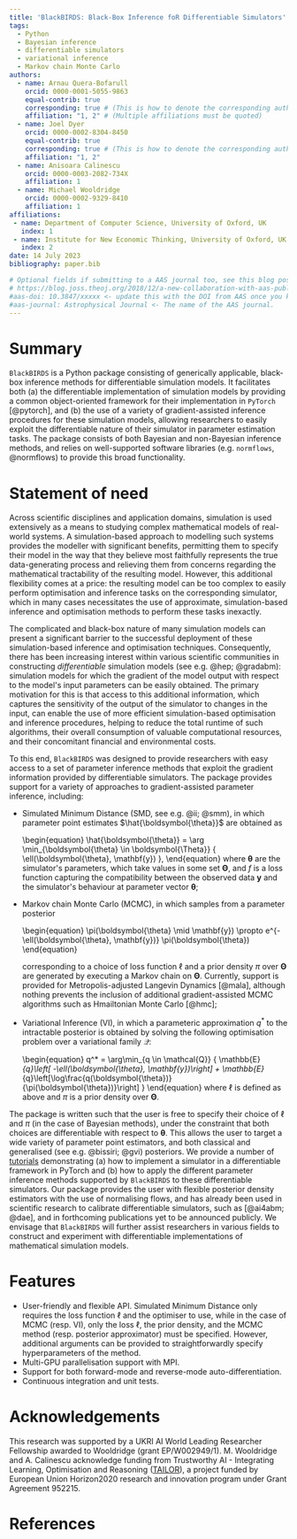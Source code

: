 ```yaml
---
title: 'BlackBIRDS: Black-Box Inference foR Differentiable Simulators'
tags:
  - Python
  - Bayesian inference
  - differentiable simulators
  - variational inference
  - Markov chain Monte Carlo
authors:
  - name: Arnau Quera-Bofarull
    orcid: 0000-0001-5055-9863
    equal-contrib: true
    corresponding: true # (This is how to denote the corresponding author)
    affiliation: "1, 2" # (Multiple affiliations must be quoted)
  - name: Joel Dyer
    orcid: 0000-0002-8304-8450
    equal-contrib: true
    corresponding: true # (This is how to denote the corresponding author)
    affiliation: "1, 2"
  - name: Anisoara Calinescu
    orcid: 0000-0003-2082-734X
    affiliation: 1
  - name: Michael Wooldridge
    orcid: 0000-0002-9329-8410
    affiliation: 1
affiliations:
 - name: Department of Computer Science, University of Oxford, UK
   index: 1
 - name: Institute for New Economic Thinking, University of Oxford, UK
   index: 2
date: 14 July 2023
bibliography: paper.bib

# Optional fields if submitting to a AAS journal too, see this blog post:
# https://blog.joss.theoj.org/2018/12/a-new-collaboration-with-aas-publishing
#aas-doi: 10.3847/xxxxx <- update this with the DOI from AAS once you know it.
#aas-journal: Astrophysical Journal <- The name of the AAS journal.
---
```


# Summary

`BlackBIRDS` is a Python package consisting of generically applicable, black-box
inference methods for differentiable simulation models. It facilitates both (a) 
the differentiable implementation of simulation models by providing a common 
object-oriented framework for their implementation in `PyTorch` [@pytorch], 
and (b) the use of a variety of gradient-assisted inference procedures for these simulation
models, allowing researchers to easily exploit the differentiable nature of their simulator in 
parameter estimation tasks. The package consists of both Bayesian and non-Bayesian
inference methods, and relies on well-supported software libraries (e.g. 
`normflows`, @normflows) to provide this broad functionality.

# Statement of need

Across scientific disciplines and application domains, simulation is
used extensively as a means to studying complex mathematical models of real-world
systems. A simulation-based approach to modelling such systems provides the
modeller with significant benefits, permitting them to specify their model in the
way that they believe most faithfully represents the true data-generating
process and relieving them from concerns regarding the mathematical tractability
of the resulting model. However, this additional flexibility comes at a price:
the resulting model can be too complex to easily perform optimisation and
inference tasks on the corresponding simulator, which in many cases necessitates 
the use of approximate, simulation-based inference and optimisation methods to perform
these tasks inexactly.

The complicated and black-box nature of many simulation models can present a
significant barrier to the successful deployment of these simulation-based inference 
and optimisation techniques. Consequently, there has been increasing interest within
various scientific communities in constructing *differentiable* simulation models (see e.g. @hep; @gradabm): 
simulation models for which the gradient of the model output with respect to the
model's input parameters can be easily obtained. The primary motivation for this is
that access to this additional information, which captures the sensitivity of the
output of the simulator to changes in the input, can enable the use of more efficient 
simulation-based optimisation and inference procedures, helping to reduce the total runtime of such 
algorithms, their overall consumption of valuable computational resources, and their 
concomitant financial and environmental costs.

To this end, `BlackBIRDS` was designed to provide researchers with easy access to a
set of parameter inference methods that exploit the gradient information provided by
differentiable simulators. The package provides support for a variety of approaches to
gradient-assisted parameter inference, including:

- Simulated Minimum Distance (SMD, see e.g. @ii; @smm), in which parameter
  point estimates $\hat{\boldsymbol{\theta}}$ are obtained as

  \begin{equation}
      \hat{\boldsymbol{\theta}} 
      = 
      \arg \min_{\boldsymbol{\theta} \in \boldsymbol{\Theta}} {
        \ell(\boldsymbol{\theta}, \mathbf{y})
      },
  \end{equation}
  where $\boldsymbol{\theta}$ are the simulator's parameters, which take values in some
  set $\boldsymbol{\Theta}$, and $f$ is a loss function capturing the compatibility between
  the observed data $\mathbf{y}$ and the simulator's behaviour at parameter vector 
  $\boldsymbol{\theta}$;
- Markov chain Monte Carlo (MCMC), in which samples from a parameter posterior 

    \begin{equation}
        \pi(\boldsymbol{\theta} \mid \mathbf{y}) \propto e^{-\ell(\boldsymbol{\theta}, \mathbf{y})} \pi(\boldsymbol{\theta})
    \end{equation}

  corresponding to a choice of loss function $\ell$ and a prior density $\pi$ over $\boldsymbol{\Theta}$ 
  are generated by executing a Markov chain on $\boldsymbol{\Theta}$. Currently, support is 
  provided for Metropolis-adjusted Langevin Dynamics [@mala], although nothing prevents
  the inclusion of additional 
  gradient-assisted MCMC algorithms such as Hmailtonian Monte Carlo [@hmc];
- Variational Inference (VI), in which a parameteric approximation $q^*$ to the
  intractable posterior is obtained by solving the following optimisation problem over a
  variational family $\mathcal{Q}$:

  \begin{equation}
    q^* = \arg\min_{q \in \mathcal{Q}} {
            \mathbb{E}_{q}\left[ -\ell(\boldsymbol{\theta}, \mathbf{y})\right]
            + \mathbb{E}_{q}\left[\log\frac{q(\boldsymbol{\theta})}{\pi(\boldsymbol{\theta})}\right]
    }
    \end{equation}
  where $\ell$ is defined as above and $\pi$ is a prior density over $\boldsymbol{\Theta}$.

The package is written such that the user is free to specify their choice of $\ell$ and $\pi$ (in the
case of Bayesian methods), under the constraint that both choices are differentiable with respect to
$\boldsymbol{\theta}$. This allows the user to target a wide variety of parameter point estimators, 
and both classical and generalised (see e.g. @bissiri; @gvi) posteriors. We provide a
number of [tutorials](https://www.arnau.ai/blackbirds/) demonstrating (a) how to implement a simulator
in a differentiable framework in PyTorch and (b) how to apply the different parameter inference methods
supported by `BlackBIRDS` to these differentiable simulators. Our package provides the user with flexible
posterior density estimators with the use of normalising flows, and has already been used in scientific
research to calibrate differentiable simulators, such as [@ai4abm; @dae], and in forthcoming publications
yet to be announced publicly. We envisage that `BlackBIRDS` will further assist researchers in various fields
to construct and experiment with differentiable implementations of mathematical simulation models.

# Features

- User-friendly and flexible API. Simulated Minimum Distance only requires the loss 
  function $\ell$ and the optimiser to use, while in the case of MCMC (resp. VI), only the loss $\ell$, the prior 
  density, and the MCMC method (resp. posterior approximator) must be specified. However, additional arguments
  can be provided to straightforwardly specify hyperparameters of the method.
- Multi-GPU parallelisation support with MPI.
- Support for both forward-mode and reverse-mode auto-differentiation.
- Continuous integration and unit tests.

# Acknowledgements

This research was supported by a UKRI AI World Leading Researcher Fellowship awarded to Wooldridge (grant EP/W002949/1). 
M. Wooldridge and A. Calinescu acknowledge funding from Trustworthy AI - Integrating Learning, Optimisation and Reasoning 
([TAILOR](https://tailor-network.eu/)), a project funded by European Union Horizon2020 research and innovation program 
under Grant Agreement 952215.

# References
